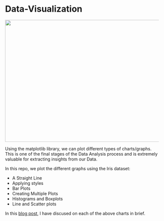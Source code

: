 # Data-Visualization
<center><img src="https://user-images.githubusercontent.com/32167236/99835585-d1300b00-2b8a-11eb-805e-89d5413caebb.png" height=400 width=600></center>

Using the matplotlib library, we can plot different types of charts/graphs.
This is one of the final stages of the Data Analysis process and is extremely valuable for extracting insights from our Data.

In this repo, we plot the different graphs using the Iris dataset:

* A Straight Line
* Applying styles
* Bar Plots
* Creating Multiple Plots
* Histograms and Boxplots
* Line and Scatter plots

In this <a href="https://tanishkblog2020.wordpress.com/2020/11/20/5-most-frequent-charts-for-visualizing-data/">blog post</a>, I have discused on each of the above charts in brief.
